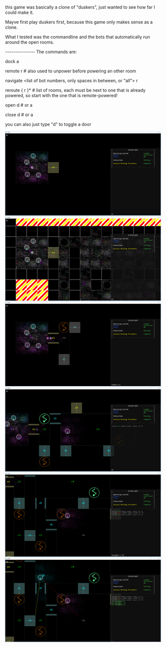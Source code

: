 this game was basically a clone of "duskers", just wanted to see how far I could make it.

Mayve first play duskers first, because this game only makes sense as a clone.

What I tested was the commandline and the bots that automatically run around the open rooms.

---------------   The commands are:

dock a<dock-number>

remote r<room-number>   # also used to unpower before powering an other room

navigate <list of bot numbers, only spaces in between, or "all"> r<room-nr>

reroute { r<room-nr> }*  # list of rooms, each must be next to one that is already powered, so start with the one that is remote-powered!

open d<door-nr>  # or a<outer door nr>

close d<door-nr>  # or a<outer door nr>

you can also just type "d<door-nr>" to toggle a door

![alt tag](https://github.com/eme64/Hobby-Projects-Archive/blob/master/BlitzMax%20Projects/Games/drones%20game/img1.png?raw=true "drones")
![alt tag](https://github.com/eme64/Hobby-Projects-Archive/blob/master/BlitzMax%20Projects/Games/drones%20game/img2.png?raw=true "drones")
![alt tag](https://github.com/eme64/Hobby-Projects-Archive/blob/master/BlitzMax%20Projects/Games/drones%20game/img3.png?raw=true "drones")
![alt tag](https://github.com/eme64/Hobby-Projects-Archive/blob/master/BlitzMax%20Projects/Games/drones%20game/img4.png?raw=true "drones")
![alt tag](https://github.com/eme64/Hobby-Projects-Archive/blob/master/BlitzMax%20Projects/Games/drones%20game/img5.png?raw=true "drones")
![alt tag](https://github.com/eme64/Hobby-Projects-Archive/blob/master/BlitzMax%20Projects/Games/drones%20game/img6.png?raw=true "drones")
